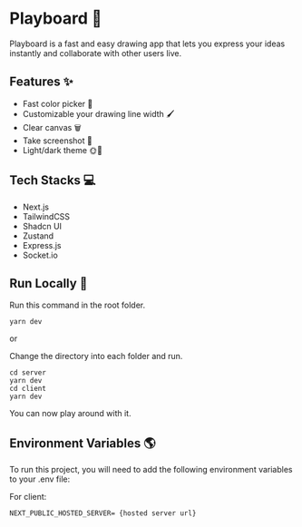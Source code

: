 
# Playboard 🎨

Playboard is a fast and easy drawing app that lets you express your ideas instantly and collaborate with other users live.


## Features ✨

- Fast color picker 🌈
- Customizable your drawing line width 🖌️
- Clear canvas 🗑️
- Take screenshot 📸
- Light/dark theme 🌞🌙


## Tech Stacks 💻
- Next.js
- TailwindCSS
- Shadcn UI
- Zustand
- Express.js
- Socket.io

## Run Locally 🚀
Run this command in the root folder.

```
yarn dev
```
or

Change the directory into each folder and run.

```
cd server
yarn dev
cd client
yarn dev
```

You can now play around with it.


## Environment Variables 🌎
To run this project, you will need to add the following environment variables to your .env file:

For client:

```
NEXT_PUBLIC_HOSTED_SERVER= {hosted server url}
```
